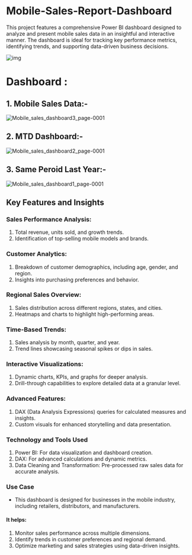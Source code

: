 # Mobile-Sales-Report-Dashboard

This project features a comprehensive Power BI dashboard designed to analyze and present mobile sales data in an insightful and interactive manner. The dashboard is ideal for tracking key performance metrics, identifying trends, and supporting data-driven business decisions.

![img](https://github.com/user-attachments/assets/cd5ef6a4-535e-4bf0-b65a-5d73a6fa15b9)

# Dashboard :

## 1. Mobile Sales Data:-

![Mobile_sales_dashboard3_page-0001](https://github.com/user-attachments/assets/5f335b9b-3215-40cf-a84c-089830daacdf)

## 2. MTD Dashboard:-

![Mobile_sales_dashboard2_page-0001](https://github.com/user-attachments/assets/aa56f2f4-0b4f-4b82-90ac-280b73122d79)

## 3. Same Peroid Last Year:-

![Mobile_sales_dashboard1_page-0001](https://github.com/user-attachments/assets/78bda42f-c630-4476-8cd2-c84f4ea42d14)

## Key Features and Insights

### Sales Performance Analysis:

1. Total revenue, units sold, and growth trends.
2. Identification of top-selling mobile models and brands.

### Customer Analytics:

1. Breakdown of customer demographics, including age, gender, and region.
2. Insights into purchasing preferences and behavior.

### Regional Sales Overview:

1. Sales distribution across different regions, states, and cities.
2. Heatmaps and charts to highlight high-performing areas.

### Time-Based Trends:

1. Sales analysis by month, quarter, and year.
2. Trend lines showcasing seasonal spikes or dips in sales.

### Interactive Visualizations:

1. Dynamic charts, KPIs, and graphs for deeper analysis.
2. Drill-through capabilities to explore detailed data at a granular level.

### Advanced Features:

1. DAX (Data Analysis Expressions) queries for calculated measures and insights.
2. Custom visuals for enhanced storytelling and data presentation.

### Technology and Tools Used
1. Power BI: For data visualization and dashboard creation.
2. DAX: For advanced calculations and dynamic metrics.
3. Data Cleaning and Transformation: Pre-processed raw sales data for accurate analysis.

### Use Case
- This dashboard is designed for businesses in the mobile industry, including retailers, distributors, and manufacturers.

#### It helps:

1. Monitor sales performance across multiple dimensions.
2. Identify trends in customer preferences and regional demand.
3. Optimize marketing and sales strategies using data-driven insights.

